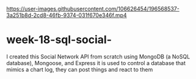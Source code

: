 

https://user-images.githubusercontent.com/106626454/196568537-3a251b8d-2cd8-46fb-9374-031f670e346f.mp4






# week-18-sql-social-
I created this Social Network API from scratch using MongoDB (a NoSQL database), Mongoose, and Express
it is used to  control a database that mimics a chart log, they can post things and react to them 
